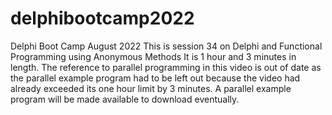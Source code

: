 # delphibootcamp2022
Delphi Boot Camp August 2022
This is session 34 on Delphi and Functional Programming using Anonymous Methods
It is 1 hour and 3 minutes in length.
The reference to parallel programming in this video is out of date as the parallel example program had to be left out because the video had already exceeded its one hour limit by 3 minutes. A parallel example program will be made available to download eventually.
